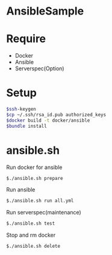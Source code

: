 # AnsibleSample

# Require

+ Docker
+ Ansible
+ Serverspec(Option)

# Setup

```bash
$ssh-keygen
$cp ~/.ssh/rsa_id.pub authorized_keys
$docker build -t docker/ansible
$bundle install
```

# ansible.sh

Run docker for ansible

```bash
$./ansible.sh prepare
```
Run ansible

```bash
$./ansible.sh run all.yml
```

Run serverspec(maintenance)

```bash
$./ansible.sh test
```

Stop and rm docker

```bash
$./ansible.sh delete
```
